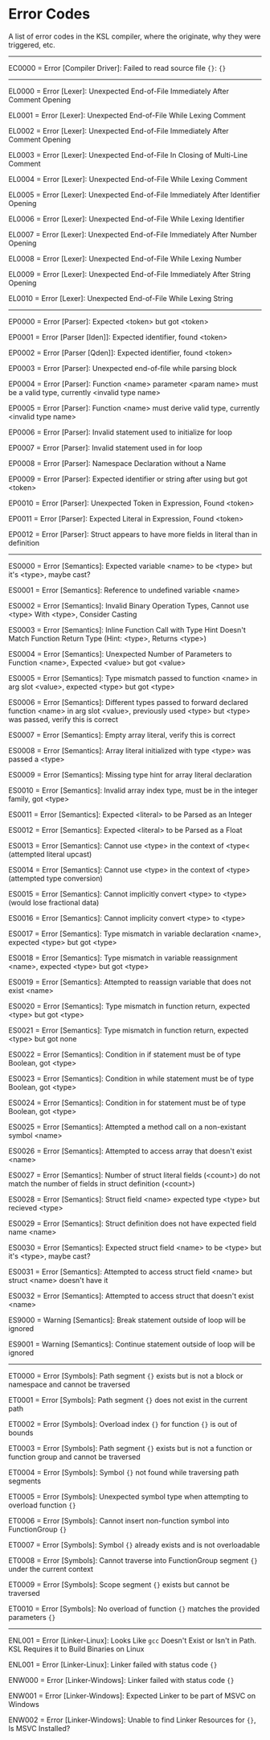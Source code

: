 # Error Codes

A list of error codes in the KSL compiler, where the originate, why they were triggered, etc.

---

EC0000 = Error \[Compiler Driver\]: Failed to read source file `{}`: `{}`

---

EL0000 = Error \[Lexer\]: Unexpected End-of-File Immediately After Comment Opening

EL0001 = Error \[Lexer\]: Unexpected End-of-File While Lexing Comment

EL0002 = Error \[Lexer\]: Unexpected End-of-File Immediately After Comment Opening

EL0003 = Error \[Lexer\]: Unexpected End-of-File In Closing of Multi-Line Comment

EL0004 = Error \[Lexer\]: Unexpected End-of-File While Lexing Comment

EL0005 = Error \[Lexer\]: Unexpected End-of-File Immediately After Identifier Opening

EL0006 = Error \[Lexer\]: Unexpected End-of-File While Lexing Identifier

EL0007 = Error \[Lexer\]: Unexpected End-of-File Immediately After Number Opening

EL0008 = Error \[Lexer\]: Unexpected End-of-File While Lexing Number

EL0009 = Error \[Lexer\]: Unexpected End-of-File Immediately After String Opening

EL0010 = Error \[Lexer\]: Unexpected End-of-File While Lexing String

---

EP0000 = Error \[Parser\]: Expected &lt;token&gt; but got &lt;token&gt;

EP0001 = Error \[Parser \[Iden\]\]: Expected identifier, found &lt;token&gt;

EP0002 = Error \[Parser \[Qden\]\]: Expected identifier, found &lt;token&gt;

EP0003 = Error \[Parser\]: Unexpected end-of-file while parsing block

EP0004 = Error \[Parser\]: Function &lt;name&gt; parameter &lt;param name&gt; must be a valid type, currently &lt;invalid type name&gt;

EP0005 = Error \[Parser\]: Function &lt;name&gt; must derive valid type, currently &lt;invalid type name&gt;

EP0006 = Error \[Parser\]: Invalid statement used to initialize for loop

EP0007 = Error \[Parser\]: Invalid statement used in for loop

EP0008 = Error \[Parser\]: Namespace Declaration without a Name

EP0009 = Error \[Parser\]: Expected identifier or string after using but got &lt;token&gt;

EP0010 = Error \[Parser\]: Unexpected Token in Expression, Found &lt;token&gt;

EP0011 = Error \[Parser\]: Expected Literal in Expression, Found &lt;token&gt;

EP0012 = Error \[Parser\]: Struct appears to have more fields in literal than in definition

---

ES0000 = Error \[Semantics\]: Expected variable &lt;name&gt; to be &lt;type&gt; but it's &lt;type&gt;, maybe cast?

ES0001 = Error \[Semantics\]: Reference to undefined variable &lt;name&gt;

ES0002 = Error \[Semantics\]: Invalid Binary Operation Types, Cannot use &lt;type&gt; With &lt;type&gt;, Consider Casting

ES0003 = Error \[Semantics\]: Inline Function Call with Type Hint Doesn't Match Function Return Type (Hint: &lt;type&gt;, Returns &lt;type&gt;)

ES0004 = Error \[Semantics\]: Unexpected Number of Parameters to Function &lt;name&gt;, Expected &lt;value&gt; but got &lt;value&gt;

ES0005 = Error \[Semantics\]: Type mismatch passed to function &lt;name&gt; in arg slot &lt;value&gt;, expected &lt;type&gt; but got &lt;type&gt;

ES0006 = Error \[Semantics\]: Different types passed to forward declared function &lt;name&gt; in arg slot &lt;value&gt;, previously used &lt;type&gt; but &lt;type&gt; was passed, verify this is correct

ES0007 = Error \[Semantics\]: Empty array literal, verify this is correct

ES0008 = Error \[Semantics\]: Array literal initialized with type &lt;type&gt; was passed a &lt;type&gt;

ES0009 = Error \[Semantics\]: Missing type hint for array literal declaration

ES0010 = Error \[Semantics\]: Invalid array index type, must be in the integer family, got &lt;type&gt;

ES0011 = Error \[Semantics\]: Expected &lt;literal&gt; to be Parsed as an Integer

ES0012 = Error \[Semantics\]: Expected &lt;literal&gt; to be Parsed as a Float

ES0013 = Error \[Semantics\]: Cannot use &lt;type&gt; in the context of &lt;type&lt; (attempted literal upcast)

ES0014 = Error \[Semantics\]: Cannot use &lt;type&gt; in the context of &lt;type&gt; (attempted type conversion)

ES0015 = Error \[Semantics\]: Cannot implicitly convert &lt;type&gt; to &lt;type&gt; (would lose fractional data)

ES0016 = Error \[Semantics\]: Cannot implicity convert &lt;type&gt; to &lt;type&gt;

ES0017 = Error \[Semantics\]: Type mismatch in variable declaration &lt;name&gt;, expected &lt;type&gt; but got &lt;type&gt;

ES0018 = Error \[Semantics\]: Type mismatch in variable reassignment &lt;name&gt;, expected &lt;type&gt; but got &lt;type&gt;

ES0019 = Error \[Semantics\]: Attempted to reassign variable that does not exist &lt;name&gt;

ES0020 = Error \[Semantics\]: Type mismatch in function return, expected &lt;type&gt; but got &lt;type&gt;

ES0021 = Error \[Semantics\]: Type mismatch in function return, expected &lt;type&gt; but got none

ES0022 = Error \[Semantics\]: Condition in if statement must be of type Boolean, got &lt;type&gt;

ES0023 = Error \[Semantics\]: Condition in while statement must be of type Boolean, got &lt;type&gt;

ES0024 = Error \[Semantics\]: Condition in for statement must be of type Boolean, got &lt;type&gt;

ES0025 = Error \[Semantics\]: Attempted a method call on a non-existant symbol &lt;name&gt;

ES0026 = Error \[Semantics\]: Attempted to access array that doesn't exist &lt;name&gt;

ES0027 = Error \[Semantics\]: Number of struct literal fields (&lt;count&gt;) do not match the number of fields in struct definition (&lt;count&gt;)

ES0028 = Error \[Semantics\]: Struct field &lt;name&gt; expected type &lt;type&gt; but recieved &lt;type&gt;

ES0029 = Error \[Semantics\]: Struct definition does not have expected field name &lt;name&gt;

ES0030 = Error \[Semantics\]: Expected struct field &lt;name&gt; to be &lt;type&gt; but it's &lt;type&gt;, maybe cast?

ES0031 = Error \[Semantics\]: Attempted to access struct field &lt;name&gt; but struct &lt;name&gt; doesn't have it

ES0032 = Error \[Semantics\]: Attempted to access struct that doesn't exist &lt;name&gt;

ES9000 = Warning \[Semantics\]: Break statement outside of loop will be ignored

ES9001 = Warning \[Semantics\]: Continue statement outside of loop will be ignored

---

ET0000 = Error \[Symbols\]: Path segment `{}` exists but is not a block or namespace and cannot be traversed

ET0001 = Error \[Symbols\]: Path segment `{}` does not exist in the current path

ET0002 = Error \[Symbols\]: Overload index `{}` for function `{}` is out of bounds

ET0003 = Error \[Symbols\]: Path segment `{}` exists but is not a function or function group and cannot be traversed

ET0004 = Error \[Symbols\]: Symbol `{}` not found while traversing path segments

ET0005 = Error \[Symbols\]: Unexpected symbol type when attempting to overload function `{}`

ET0006 = Error \[Symbols\]: Cannot insert non-function symbol into FunctionGroup `{}`

ET0007 = Error \[Symbols\]: Symbol `{}` already exists and is not overloadable

ET0008 = Error \[Symbols\]: Cannot traverse into FunctionGroup segment `{}` under the current context

ET0009 = Error \[Symbols\]: Scope segment `{}` exists but cannot be traversed

ET0010 = Error \[Symbols\]: No overload of function `{}` matches the provided parameters `{}`

---

ENL001 = Error \[Linker-Linux\]: Looks Like `gcc` Doesn't Exist or Isn't in Path. KSL Requires it to Build Binaries on Linux

ENL001 = Error \[Linker-Linux\]: Linker failed with status code `{}`

ENW000 = Error \[Linker-Windows\]: Linker failed with status code `{}`

ENW001 = Error \[Linker-Windows\]: Expected Linker to be part of MSVC on Windows

ENW002 = Error \[Linker-Windows\]: Unable to find Linker Resources for `{}`, Is MSVC Installed?
